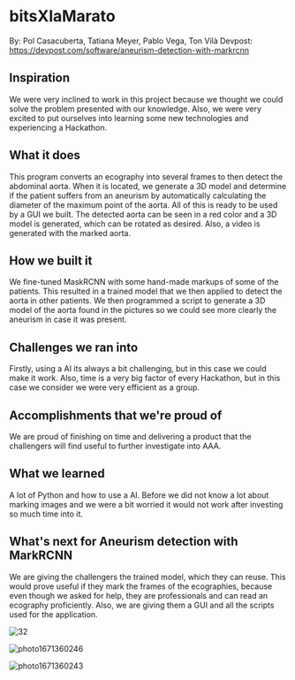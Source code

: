 # bitsXlaMarato
By: Pol Casacuberta, Tatiana Meyer, Pablo Vega, Ton Vilà
Devpost: https://devpost.com/software/aneurism-detection-with-markrcnn

## Inspiration
We were very inclined to work in this project because we thought we could solve the problem presented with our knowledge. Also, we were very excited to put ourselves into learning some new technologies and experiencing a Hackathon.

## What it does
This program converts an ecography into several frames to then detect the abdominal aorta. When it is located, we generate a 3D model and determine if the patient suffers from an aneurism by automatically calculating the diameter of the maximum point of the aorta.
All of this is ready to be used by a GUI we built. The detected aorta can be seen in a red color and a 3D model is generated, which can be rotated as desired. Also, a video is generated with the marked aorta.

## How we built it
We fine-tuned MaskRCNN with some hand-made markups of some of the patients. This resulted in a trained model that we then applied to detect the aorta in other patients.
We then programmed a script to generate a 3D model of the aorta found in the pictures so we could see more clearly the aneurism in case it was present.

## Challenges we ran into
Firstly, using a AI its always a bit challenging, but in this case we could make it work. Also, time is a very big factor of every Hackathon, but in this case we consider we were very efficient as a group.

## Accomplishments that we're proud of
We are proud of finishing on time and delivering a product that the challengers will find useful to further investigate into AAA.

## What we learned
A lot of Python and how to use a AI. Before we did not know a lot about marking images and we were a bit worried it would not work after investing so much time into it.

## What's next for Aneurism detection with MarkRCNN
We are giving the challengers the trained model, which they can reuse. This would prove useful if they mark the frames of the ecographies, because even though we asked for help, they are professionals and can read an ecography proficiently.
Also, we are giving them a GUI and all the scripts used for the application.


![32](https://user-images.githubusercontent.com/44567202/208294460-f8bd49dd-c2c4-4dbf-b316-3fedd989bd9b.jpg)


![photo1671360246](https://user-images.githubusercontent.com/44567202/208294473-3b2da637-5504-4750-8ea9-06e50e139eaa.jpeg)


![photo1671360243](https://user-images.githubusercontent.com/44567202/208294474-817252af-eeb3-499b-8ffa-e6333b68efe0.jpeg)

